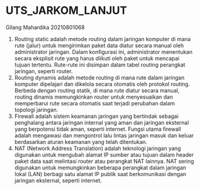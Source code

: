 # UTS_JARKOM_LANJUT
Gilang Mahardika
20210801068
1. Routing static adalah metode routing dalam jaringan komputer di mana rute (jalur) untuk mengirimkan paket data diatur secara manual oleh administrator jaringan. Dalam konfigurasi ini, administrator menentukan secara eksplisit rute yang harus diikuti oleh paket untuk mencapai tujuan tertentu. Rute-rute ini disimpan dalam tabel routing perangkat jaringan, seperti router.
2.	Routing dynamis adalah metode routing di mana rute dalam jaringan komputer dipelajari dan dikelola secara otomatis oleh protokol routing. Berbeda dengan routing statik, di mana rute diatur secara manual, routing dinamis memungkinkan router untuk menyesuaikan dan memperbarui rute secara otomatis saat terjadi perubahan dalam topologi jaringan.
3.	Firewall adalah sistem keamanan jaringan yang bertindak sebagai penghalang antara jaringan internal yang aman dan jaringan eksternal yang berpotensi tidak aman, seperti internet. Fungsi utama firewall adalah mengawasi dan mengontrol lalu lintas jaringan masuk dan keluar berdasarkan aturan keamanan yang telah ditentukan.
4.	NAT (Network Address Translation) adalah teknologi jaringan yang digunakan untuk mengubah alamat IP sumber atau tujuan dalam header paket data saat melintasi router atau perangkat NAT lainnya. NAT sering digunakan untuk memungkinkan beberapa perangkat dalam jaringan lokal (LAN) berbagi satu alamat IP publik saat berkomunikasi dengan jaringan eksternal, seperti internet.

